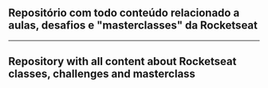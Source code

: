 ## Repositório com todo conteúdo relacionado a aulas, desafios e "masterclasses" da Rocketseat

<hr>

## Repository with all content about Rocketseat classes, challenges and masterclass

